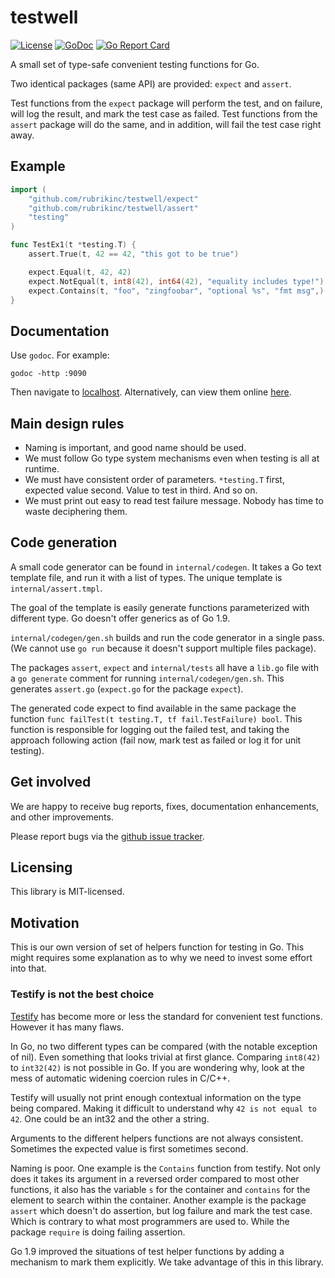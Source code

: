 # testwell

[![License](https://img.shields.io/badge/license-BSD-blue.svg)](https://github.com/rubrikinc/testwell/blob/master/LICENSE)
[![GoDoc](https://godoc.org/github.com/rubrikinc/testwell/assert?status.svg)](https://godoc.org/github.com/rubrikinc/testwell/assert)
[![Go Report Card](https://goreportcard.com/badge/rubrikinc/testwell)](http://goreportcard.com/report/rubrikinc/testwell)

A small set of type-safe convenient testing functions for Go.

Two identical packages (same API) are provided: `expect` and `assert`.

Test functions from the `expect` package will perform the test, and on failure,
will log the result, and mark the test case as failed. Test functions from the
`assert` package will do the same, and in addition, will fail the test case
right away.

## Example

```go
import (
	"github.com/rubrikinc/testwell/expect"
	"github.com/rubrikinc/testwell/assert"
    "testing"
)

func TestEx1(t *testing.T) {
    assert.True(t, 42 == 42, "this got to be true")

    expect.Equal(t, 42, 42)
    expect.NotEqual(t, int8(42), int64(42), "equality includes type!")
    expect.Contains(t, "foo", "zingfoobar", "optional %s", "fmt msg",)
}
```

## Documentation

Use `godoc`. For example:

```shell
godoc -http :9090
```

Then navigate to
[localhost](http://localhost:9090/pkg/github.com/rubrikinc/testwell/assert/).
Alternatively, can view them online
[here](https://godoc.org/github.com/rubrikinc/testwell/assert).

## Main design rules

 - Naming is important, and good name should be used.
 - We must follow Go type system mechanisms even when testing is all at runtime.
 - We must have consistent order of parameters. `*testing.T` first, expected
   value second. Value to test in third. And so on.
 - We must print out easy to read test failure message. Nobody has time to
   waste deciphering them.

## Code generation

A small code generator can be found in `internal/codegen`. It takes a Go text
template file, and run it with a list of types. The unique template is
`internal/assert.tmpl`.

The goal of the template is easily generate functions parameterized with
different type. Go doesn't offer generics as of Go 1.9.

`internal/codegen/gen.sh` builds and run the code generator in a single pass.
(We cannot use `go run` because it doesn't support multiple files package).

The packages `assert`, `expect` and `internal/tests` all have a `lib.go` file
with a `go generate` comment for running `internal/codegen/gen.sh`. This
generates `assert.go` (`expect.go` for the package `expect`).

The generated code expect to find available in the same package the function
`func failTest(t testing.T, tf fail.TestFailure) bool`. This function is
responsible for logging out the failed test, and taking the approach following
action (fail now, mark test as failed or log it for unit testing).

## Get involved

We are happy to receive bug reports, fixes, documentation enhancements, and
other improvements.

Please report bugs via the
[github issue tracker](https://github.com/rubrikinc/testwell/issues).

## Licensing

This library is MIT-licensed.

## Motivation

This is our own version of set of helpers function for testing in Go. This
might requires some explanation as to why we need to invest some effort into
that.

### Testify is not the best choice

[Testify](https://github.com/stretchr/testify) has become more or less the
standard for convenient test functions. However it has many flaws.

In Go, no two different types can be compared (with the notable exception of
nil). Even something that looks trivial at first glance. Comparing `int8(42)`
to `int32(42)` is not possible in Go. If you are wondering why, look at the
mess of automatic widening coercion rules in C/C++.

Testify will usually not print enough contextual information on the type being
compared. Making it difficult to understand why `42 is not equal to 42`. One
could be an int32 and the other a string.

Arguments to the different helpers functions are not always consistent.
Sometimes the expected value is first sometimes second.

Naming is poor. One example is the `Contains` function from testify. Not only
does it takes its argument in a reversed order compared to most other
functions, it also has the variable `s` for the container and `contains` for
the element to search within the container. Another example is the package
`assert` which doesn't do assertion, but log failure and mark the test case.
Which is contrary to what most programmers are used to. While the package
`require` is doing failing assertion.

Go 1.9 improved the situations of test helper functions by adding a mechanism
to mark them explicitly. We take advantage of this in this library.

